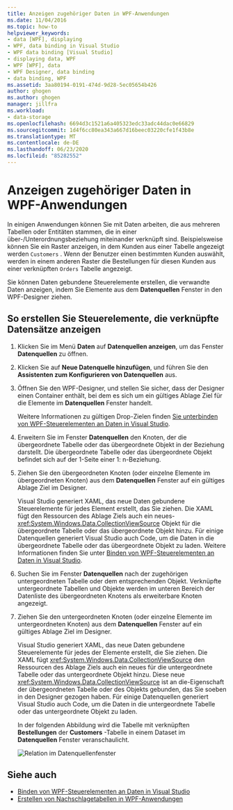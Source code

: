 ```yaml
---
title: Anzeigen zugehöriger Daten in WPF-Anwendungen
ms.date: 11/04/2016
ms.topic: how-to
helpviewer_keywords:
- data [WPF], displaying
- WPF, data binding in Visual Studio
- WPF data binding [Visual Studio]
- displaying data, WPF
- WPF [WPF], data
- WPF Designer, data binding
- data binding, WPF
ms.assetid: 3aa80194-0191-474d-9d28-5ec05654b426
author: ghogen
ms.author: ghogen
manager: jillfra
ms.workload:
- data-storage
ms.openlocfilehash: 6694d3c1521a6a405323edc33adc44dac0e66829
ms.sourcegitcommit: 1d4f6cc80ea343a667d16beec03220cfe1f43b8e
ms.translationtype: MT
ms.contentlocale: de-DE
ms.lasthandoff: 06/23/2020
ms.locfileid: "85282552"
---
```

# <a name="display-related-data-in-wpf-applications"></a>Anzeigen zugehöriger Daten in WPF-Anwendungen

In einigen Anwendungen können Sie mit Daten arbeiten, die aus mehreren Tabellen oder Entitäten stammen, die in einer über-/Unterordnungsbeziehung miteinander verknüpft sind. Beispielsweise können Sie ein Raster anzeigen, in dem Kunden aus einer Tabelle angezeigt werden `Customers` . Wenn der Benutzer einen bestimmten Kunden auswählt, werden in einem anderen Raster die Bestellungen für diesen Kunden aus einer verknüpften `Orders` Tabelle angezeigt.

Sie können Daten gebundene Steuerelemente erstellen, die verwandte Daten anzeigen, indem Sie Elemente aus dem **Datenquellen** Fenster in den WPF-Designer ziehen.

## <a name="to-create-controls-that-display-related-records"></a>So erstellen Sie Steuerelemente, die verknüpfte Datensätze anzeigen

1. Klicken Sie im Menü **Daten** auf **Datenquellen anzeigen**, um das Fenster **Datenquellen** zu öffnen.

2. Klicken Sie auf **Neue Datenquelle hinzufügen**, und führen Sie den **Assistenten zum Konfigurieren von Datenquellen** aus.

3. Öffnen Sie den WPF-Designer, und stellen Sie sicher, dass der Designer einen Container enthält, bei dem es sich um ein gültiges Ablage Ziel für die Elemente im **Datenquellen** Fenster handelt.

     Weitere Informationen zu gültigen Drop-Zielen finden [Sie unterbinden von WPF-Steuerelementen an Daten in Visual Studio](../data-tools/bind-wpf-controls-to-data-in-visual-studio.md).

4. Erweitern Sie im Fenster **Datenquellen** den Knoten, der die übergeordnete Tabelle oder das übergeordnete Objekt in der Beziehung darstellt. Die übergeordnete Tabelle oder das übergeordnete Objekt befindet sich auf der 1-Seite einer 1: n-Beziehung.

5. Ziehen Sie den übergeordneten Knoten (oder einzelne Elemente im übergeordneten Knoten) aus dem **Datenquellen** Fenster auf ein gültiges Ablage Ziel im Designer.

     Visual Studio generiert XAML, das neue Daten gebundene Steuerelemente für jedes Element erstellt, das Sie ziehen. Die XAML fügt den Ressourcen des Ablage Ziels auch ein neues- <xref:System.Windows.Data.CollectionViewSource> Objekt für die übergeordnete Tabelle oder das übergeordnete Objekt hinzu. Für einige Datenquellen generiert Visual Studio auch Code, um die Daten in die übergeordnete Tabelle oder das übergeordnete Objekt zu laden. Weitere Informationen finden Sie unter [Binden von WPF-Steuerelementen an Daten in Visual Studio](../data-tools/bind-wpf-controls-to-data-in-visual-studio.md).

6. Suchen Sie im Fenster **Datenquellen** nach der zugehörigen untergeordneten Tabelle oder dem entsprechenden Objekt. Verknüpfte untergeordnete Tabellen und Objekte werden im unteren Bereich der Datenliste des übergeordneten Knotens als erweiterbare Knoten angezeigt.

7. Ziehen Sie den untergeordneten Knoten (oder einzelne Elemente im untergeordneten Knoten) aus dem **Datenquellen** Fenster auf ein gültiges Ablage Ziel im Designer.

     Visual Studio generiert XAML, das neue Daten gebundene Steuerelemente für jedes der Elemente erstellt, die Sie ziehen. Die XAML fügt <xref:System.Windows.Data.CollectionViewSource> den Ressourcen des Ablage Ziels auch ein neues für die untergeordnete Tabelle oder das untergeordnete Objekt hinzu. Diese neue <xref:System.Windows.Data.CollectionViewSource> ist an die-Eigenschaft der übergeordneten Tabelle oder des Objekts gebunden, das Sie soeben in den Designer gezogen haben. Für einige Datenquellen generiert Visual Studio auch Code, um die Daten in die untergeordnete Tabelle oder das untergeordnete Objekt zu laden.

     In der folgenden Abbildung wird die Tabelle mit verknüpften **Bestellungen** der **Customers** -Tabelle in einem Dataset im **Datenquellen** Fenster veranschaulicht.

     ![Relation im Datenquellenfenster](../data-tools/media/datasources2.gif)

## <a name="see-also"></a>Siehe auch

- [Binden von WPF-Steuerelementen an Daten in Visual Studio](../data-tools/bind-wpf-controls-to-data-in-visual-studio.md)
- [Erstellen von Nachschlagetabellen in WPF-Anwendungen](../data-tools/create-lookup-tables-in-wpf-applications.md)
